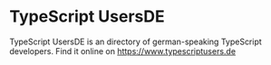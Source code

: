 # TypeScript UsersDE

TypeScript UsersDE is an directory of german-speaking TypeScript developers. Find it online on https://www.typescriptusers.de
